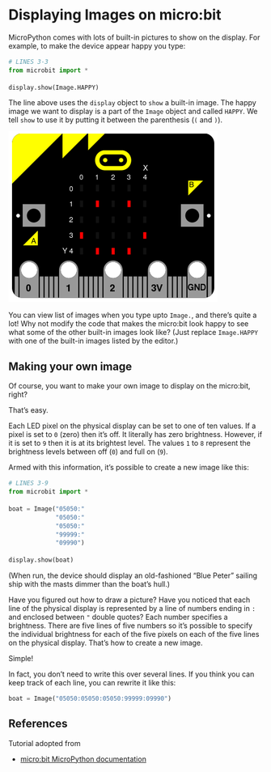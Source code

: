# Displaying Images on micro:bit

MicroPython comes with lots of built-in pictures to show on the display. For example, to make the device appear happy you type:

```py
# LINES 3-3
from microbit import *

display.show(Image.HAPPY)
```

The line above uses the `display` object to `show` a built-in image. The happy image we want to display is a part of the `Image` object and called `HAPPY`. We tell `show` to use it by putting it between the parenthesis (`(` and `)`).

![Image of micro:bit displaying happy face](tutorials/images/happy.png)

You can view list of images when you type upto `Image.`, and there’s quite a lot! Why not modify the code that makes the micro:bit look happy to see what some of the other built-in images look like? (Just replace `Image.HAPPY` with one of the built-in images listed by the editor.)

## Making your own image

Of course, you want to make your own image to display on the micro:bit, right?

That’s easy.

Each LED pixel on the physical display can be set to one of ten values. If a pixel is set to `0` (zero) then it’s off. It literally has zero brightness. However, if it is set to `9` then it is at its brightest level. The values `1` to `8` represent the brightness levels between off (`0`) and full on (`9`).

Armed with this information, it’s possible to create a new image like this:

```py
# LINES 3-9
from microbit import *

boat = Image("05050:"
             "05050:"
             "05050:"
             "99999:"
             "09990")

display.show(boat)
```

(When run, the device should display an old-fashioned “Blue Peter” sailing ship with the masts dimmer than the boat’s hull.)

Have you figured out how to draw a picture? Have you noticed that each line of the physical display is represented by a line of numbers ending in `:` and enclosed between `"` double quotes? Each number specifies a brightness. There are five lines of five numbers so it’s possible to specify the individual brightness for each of the five pixels on each of the five lines on the physical display. That’s how to create a new image.

Simple!

In fact, you don’t need to write this over several lines. If you think you can keep track of each line, you can rewrite it like this:

```py
boat = Image("05050:05050:05050:99999:09990")
```

## References

Tutorial adopted from

 - [micro:bit MicroPython documentation](https://microbit-micropython.readthedocs.io/en/latest/tutorials/images.html)
